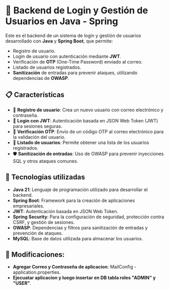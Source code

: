 # 🚀 Backend de Login y Gestión de Usuarios en Java - Spring

Este es el backend de un sistema de login y gestión de usuarios desarrollado con **Java** y **Spring Boot**, que permite:

- Registro de usuario.
- Login de usuario con autenticación mediante **JWT**.
- Verificación de **OTP** (One-Time Password) enviado al correo.
- Listado de usuarios registrados.
- **Sanitización** de entradas para prevenir ataques, utilizando dependencias de **OWASP**.

## 📋 Características

- 🔐 **Registro de usuario**: Crea un nuevo usuario con correo electrónico y contraseña.
- 🔑 **Login con JWT**: Autenticación basada en JSON Web Token (JWT) para sesiones seguras.
- 💌 **Verificación OTP**: Envío de un código OTP al correo electrónico para la validación del usuario.
- 👥 **Listado de usuarios**: Permite obtener una lista de los usuarios registrados.
- 🛡️ **Sanitización de entradas**: Uso de OWASP para prevenir inyecciones SQL y otros ataques comunes.

## 🔨 Tecnologías utilizadas

- **Java 21**: Lenguaje de programación utilizado para desarrollar el backend.
- **Spring Boot**: Framework para la creación de aplicaciones empresariales.
- **JWT**: Autenticación basada en JSON Web Token.
- **Spring Security**: Para la configuración de seguridad, protección contra CSRF, y gestión de sesiones.
- **OWASP**: Dependencias y filtros para sanitización de entradas y prevención de ataques.
- **MySQL**: Base de datos utilizada para almacenar los usuarios.

## 🔨 Modificaciones: 

- **Agregar Correo y Contraseña de aplicacion**: MailConfig - application.properties.
- **Ejecuatar aplicacion y luego insertar en DB tabla roles "ADMIN" y "USER"**.

